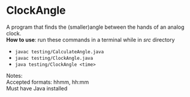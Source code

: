 # ClockAngle  
A program that finds the (smaller)angle between the hands of an analog clock.  
 **How to use**: run these commands in a terminal while in *src* directory  
- ```javac testing/CalculateAngle.java```  
- ```javac testing/ClockAngle.java```  
- ```java testing/ClockAngle <time>```  
  
Notes:  
Accepted formats: hhmm, hh:mm  
	Must have Java installed
